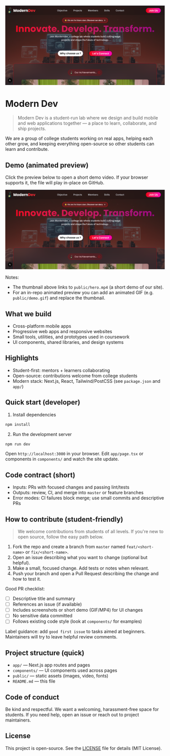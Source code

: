 ![Modern Dev - Lab for Mobile & Web](image.png)

# Modern Dev

> Modern Dev is a student-run lab where we design and build mobile and web applications together — a place to learn, collaborate, and ship projects.

We are a group of college students working on real apps, helping each other grow, and keeping everything open-source so other students can learn and contribute.

## Demo (animated preview)

Click the preview below to open a short demo video. If your browser supports it, the file will play in-place on GitHub.

[![Modern Dev demo](image.png)](public/hero.mp4)

Notes:
- The thumbnail above links to `public/hero.mp4` (a short demo of our site).
- For an in-repo animated preview you can add an animated GIF (e.g. `public/demo.gif`) and replace the thumbnail.

## What we build

- Cross-platform mobile apps
- Progressive web apps and responsive websites
- Small tools, utilities, and prototypes used in coursework
- UI components, shared libraries, and design systems

## Highlights

- Student-first: mentors + learners collaborating
- Open-source: contributions welcome from college students
- Modern stack: Next.js, React, Tailwind/PostCSS (see `package.json` and `app/`)

## Quick start (developer)

1. Install dependencies

```powershell
npm install
```

2. Run the development server

```powershell
npm run dev
```

Open `http://localhost:3000` in your browser. Edit `app/page.tsx` or components in `components/` and watch the site update.

## Code contract (short)

- Inputs: PRs with focused changes and passing lint/tests
- Outputs: review, CI, and merge into `master` or feature branches
- Error modes: CI failures block merge; use small commits and descriptive PRs

## How to contribute (student-friendly)

> We welcome contributions from students of all levels. If you're new to open source, follow the easy path below.

1. Fork the repo and create a branch from `master` named `feat/<short-name>` or `fix/<short-name>`.
2. Open an issue describing what you want to change (optional but helpful).
3. Make a small, focused change. Add tests or notes when relevant.
4. Push your branch and open a Pull Request describing the change and how to test it.

Good PR checklist:

- [ ] Descriptive title and summary
- [ ] References an issue (if available)
- [ ] Includes screenshots or short demo (GIF/MP4) for UI changes
- [ ] No sensitive data committed
- [ ] Follows existing code style (look at `components/` for examples)

Label guidance: add `good first issue` to tasks aimed at beginners. Maintainers will try to leave helpful review comments.

## Project structure (quick)

- `app/` — Next.js app routes and pages
- `components/` — UI components used across pages
- `public/` — static assets (images, video, fonts)
- `README.md` — this file

## Code of conduct

Be kind and respectful. We want a welcoming, harassment-free space for students. If you need help, open an issue or reach out to project maintainers.

## License

This project is open-source. See the [LICENSE](./LICENSE) file for details (MIT License).

